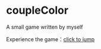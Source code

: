 # coupleColor
A small game written by myself

Experience the game：<a href='http://xn--irr2q.com/coupleColor/' targer='_black'>click to jump</a>
